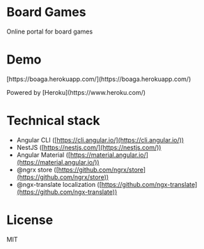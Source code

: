 # Board Games

Online portal for board games

# Demo

<p>[https://boaga.herokuapp.com/](https://boaga.herokuapp.com/)</p>
<p>Powered by [Heroku](https://www.heroku.com/)</p>

# Technical stack

* Angular CLI ([https://cli.angular.io/](https://cli.angular.io/))
* NestJS ([https://nestjs.com/](https://nestjs.com/))
* Angular Material ([https://material.angular.io/](https://material.angular.io/))
* @ngrx store ([https://github.com/ngrx/store](https://github.com/ngrx/store))
* @ngx-translate localization ([https://github.com/ngx-translate](https://github.com/ngx-translate))

# License

MIT
